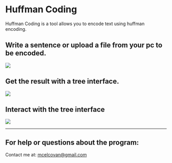 # Huffman Coding
Huffman Coding is a tool allows you to encode text using huffman encoding.

## Write a sentence or upload a file from your pc to be encoded.
<img src="https://www.mariusbinary.altervista.org/github/huffman-coding/screen-1.png" />

## Get the result with a tree interface.
<img src="https://www.mariusbinary.altervista.org/github/huffman-coding/screen-2.png" />

## Interact with the tree interface
<img src="https://www.mariusbinary.altervista.org/github/huffman-coding/screen-3.png" />

---

## For help or questions about the program:
Contact me at: mcelcovan@gmail.com
